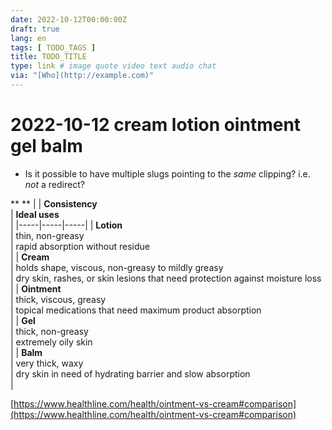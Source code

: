```yaml
---
date: 2022-10-12T00:00:00Z
draft: true
lang: en
tags: [ TODO_TAGS ]
title: TODO_TITLE
type: link # image quote video text audio chat
via: "[Who](http://example.com)"
---
```



# 2022-10-12 cream lotion ointment gel balm
* Is it possible to have multiple slugs pointing to the *same* clipping? i.e. *not* a redirect?

**
**
|   | **Consistency**<br/> | **Ideal uses**<br/> |
|-----|-----|-----|
|  **Lotion**<br/> | thin, non-greasy<br/> | rapid absorption without residue<br/> |
|  **Cream**<br/> | holds shape, viscous, non-greasy to mildly greasy<br/> | dry skin, rashes, or skin lesions that need protection against moisture loss<br/> |
|  **Ointment**<br/> | thick, viscous, greasy<br/> | topical medications that need maximum product absorption<br/> |
|  **Gel**<br/> | thick, non-greasy<br/> | extremely oily skin<br/> |
|  **Balm**<br/> | very thick, waxy<br/> | dry skin in need of hydrating barrier and slow absorption<br/> |

[https://www.healthline.com/health/ointment-vs-cream#comparison](https://www.healthline.com/health/ointment-vs-cream#comparison)

